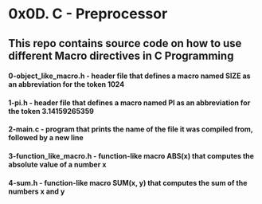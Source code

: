 # 0x0D. C - Preprocessor
## This repo contains source code on how to use different Macro directives in C Programming
#### 0-object_like_macro.h - header file that defines a macro named SIZE as an abbreviation for the token 1024
#### 1-pi.h - header file that defines a macro named PI as an abbreviation for the token 3.14159265359
#### 2-main.c - program that prints the name of the file it was compiled from, followed by a new line
#### 3-function_like_macro.h - function-like macro ABS(x) that computes the absolute value of a number x
#### 4-sum.h - function-like macro SUM(x, y) that computes the sum of the numbers x and y
